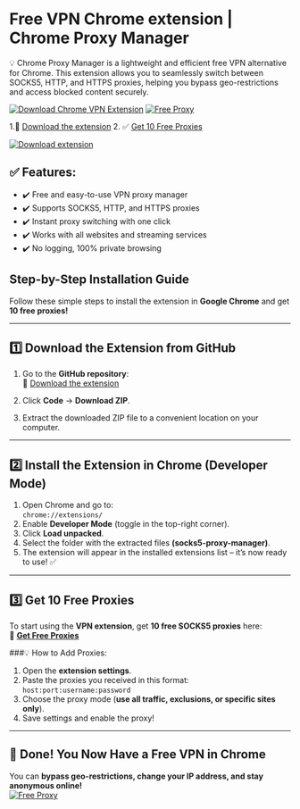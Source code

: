 # Free VPN Chrome extension | Chrome Proxy Manager
💡 Chrome Proxy Manager is a lightweight and efficient free VPN alternative for Chrome. This extension allows you to seamlessly switch between SOCKS5, HTTP, and HTTPS proxies, helping you bypass geo-restrictions and access blocked content securely.

[![Download Chrome VPN Extension](https://github.com/seojacky/free-vpn-chrome-extension/blob/master/Download-extension.png)](https://github.com/seojacky/free-vpn-chrome-extension/releases/download/latest/free-vpn-chrome-extension.zip)
[![Free Proxy](https://github.com/seojacky/free-vpn-chrome-extension/blob/master/Free-Web-Proxies.png)](https://www.webshare.io/?referral_code=cqjv56e3hysl)


1.🔗 [Download the extension](https://github.com/seojacky/free-vpn-chrome-extension/releases/download/latest/free-vpn-chrome-extension.zip) 
2. ✅  [Get 10 Free Proxies](https://www.webshare.io/?referral_code=cqjv56e3hysl)

[![Download extension](https://img.shields.io/badge/Download-ZIP-blue?style=for-the-badge&logo=github)](https://github.com/seojacky/free-vpn-chrome-extension/releases/latest/download/free-vpn-chrome-extension.zip)


## ✅ Features:

- ✔️ Free and easy-to-use VPN proxy manager  
- ✔️ Supports SOCKS5, HTTP, and HTTPS proxies  
- ✔️ Instant proxy switching with one click  
- ✔️ Works with all websites and streaming services  
- ✔️ No logging, 100% private browsing  



## **Step-by-Step Installation Guide**  
Follow these simple steps to install the extension in **Google Chrome** and get **10 free proxies!**  

---

## **1️⃣ Download the Extension from GitHub**  
1. Go to the **GitHub repository**:  
   🔗 [Download the extension](https://github.com/seojacky/free-vpn-chrome-extension/releases/download/latest/free-vpn-chrome-extension.zip)
   
3. Click **Code** → **Download ZIP**.  
4. Extract the downloaded ZIP file to a convenient location on your computer.  

---

## **2️⃣ Install the Extension in Chrome (Developer Mode)**  
1. Open Chrome and go to:  
   ```chrome://extensions/```  
2. Enable **Developer Mode** (toggle in the top-right corner).  
3. Click **Load unpacked**.  
4. Select the folder with the extracted files **(socks5-proxy-manager)**.  
5. The extension will appear in the installed extensions list – it’s now ready to use! ✅  

---

## **3️⃣ Get 10 Free Proxies**  
To start using the **VPN extension**, get **10 free SOCKS5 proxies** here:  
🔗 [**Get Free Proxies**](https://www.webshare.io/?referral_code=cqjv56e3hysl)  

###💡 How to Add Proxies: 
1. Open the **extension settings**.  
2. Paste the proxies you received in this format:  
   ```host:port:username:password```  
3. Choose the proxy mode (**use all traffic, exclusions, or specific sites only**).  
4. Save settings and enable the proxy!  

---

## 🎯 Done! You Now Have a Free VPN in Chrome  
You can **bypass geo-restrictions, change your IP address, and stay anonymous online!**  
[![Free Proxy](https://github.com/seojacky/free-vpn-chrome-extension/raw/master/webshare-free-proxy-1200x350.png)](https://www.webshare.io/?referral_code=cqjv56e3hysl)


